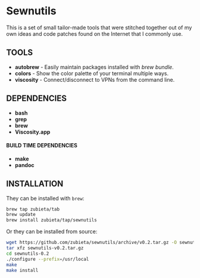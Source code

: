 # Sewnutils

This is a set of small tailor-made tools that were stitched together out of
my own ideas and code patches found on the Internet that I commonly use.

## TOOLS

-   **autobrew** - Easily maintain packages installed with _brew bundle_.
-   **colors** - Show the color palette of your terminal multiple ways.
-   **viscosity** - Connect/disconnect to VPNs from the command line.

## DEPENDENCIES

-   **bash**
-   **grep**
-   **brew**
-   **Viscosity.app**

#### BUILD TIME DEPENDENCIES

-   **make**
-   **pandoc**

## INSTALLATION

They can be installed with `brew`:

```bash
brew tap zubieta/tab
brew update
brew install zubieta/tap/sewnutils
```

Or they can be installed from source:

```bash
wget https://github.com/zubieta/sewnutils/archive/v0.2.tar.gz -O sewnutils-v0.2.tar.gz
tar xfz sewnutils-v0.2.tar.gz
cd sewnutils-0.2
./configure --prefix=/usr/local
make
make install
```
